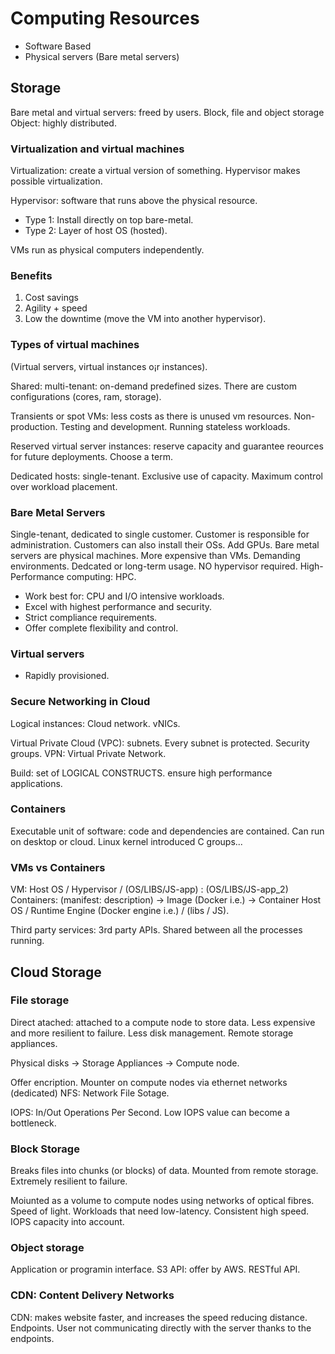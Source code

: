 # Computing Resources

* Software Based
* Physical servers (Bare metal servers)

## Storage

Bare metal and virtual servers: freed by users.
Block, file and object storage
Object: highly distributed.

### Virtualization and virtual machines

Virtualization: create a virtual version of something.
Hypervisor makes possible virtualization.

Hypervisor: software that runs above the physical resource.

* Type 1: Install directly on top bare-metal.
* Type 2: Layer of host OS (hosted).

VMs run as physical computers independently.

### Benefits

1. Cost savings
2. Agility + speed
3. Low the downtime (move the VM into another hypervisor).

### Types of virtual machines

(Virtual servers, virtual instances o¡r instances).

Shared: multi-tenant: on-demand predefined sizes.
There are custom configurations (cores, ram, storage).

Transients or spot VMs: less costs as there is unused vm resources. Non-production. Testing and development. Running stateless workloads.

Reserved virtual server instances: reserve capacity and guarantee reources for future deployments. Choose a term.

Dedicated hosts: single-tenant. Exclusive use of capacity. Maximum control over workload placement.

### Bare Metal Servers

Single-tenant, dedicated to single customer. Customer is responsible for administration. Customers can also install their OSs. Add GPUs. Bare metal servers are physical machines. More expensive than VMs. Demanding environments. Dedcated or long-term usage. NO hypervisor required. High-Performance computing: HPC.

* Work best for: CPU and I/O intensive workloads.
* Excel with highest performance and security.
* Strict compliance requirements.
* Offer complete flexibility and control.

### Virtual servers

* Rapidly provisioned.

### Secure Networking in Cloud

Logical instances: Cloud network. vNICs.

Virtual Private Cloud (VPC): subnets. Every subnet is protected. Security groups.
VPN: Virtual Private Network.

Build: set of LOGICAL CONSTRUCTS. ensure high performance applications.

### Containers

Executable unit of software: code and dependencies are contained.
Can run on desktop or cloud.
Linux kernel introduced C groups...

### VMs vs Containers

VM: Host OS / Hypervisor / (OS/LIBS/JS-app) : (OS/LIBS/JS-app_2)
Containers: (manifest: description) -> Image (Docker i.e.) -> Container
    Host OS / Runtime Engine (Docker engine i.e.) / (libs / JS).

Third party services: 3rd party APIs. Shared between all the processes running.

## Cloud Storage

### File storage

Direct atached: attached to a compute node to store data. Less expensive and more resilient to failure. Less disk management. Remote storage appliances.

Physical disks -> Storage Appliances -> Compute node.

Offer encription. Mounter on compute nodes via ethernet networks (dedicated) NFS: Network File Sotage.

IOPS: In/Out Operations Per Second. Low IOPS value can become a bottleneck.

### Block Storage

Breaks files into chunks (or blocks) of data.
Mounted from remote storage. Extremely resilient to failure.

Moiunted as a volume to compute nodes using networks of optical fibres. Speed of light. Workloads that need low-latency. Consistent high speed. IOPS capacity into account.

### Object storage

Application or programin interface. S3 API: offer by AWS.
RESTful API.

### CDN: Content Delivery Networks

CDN: makes website faster, and increases the speed reducing distance. Endpoints.
User not communicating directly with the server thanks to the endpoints.
